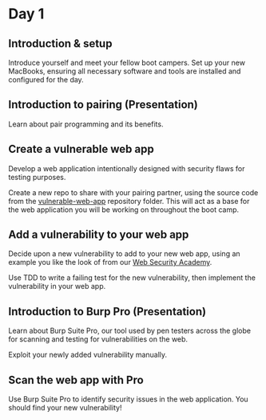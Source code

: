 # Day 1

## Introduction & setup
 
Introduce yourself and meet your fellow boot campers. Set up your new MacBooks, ensuring all necessary software and tools are installed and configured for the day.

## Introduction to pairing (Presentation)

Learn about pair programming and its benefits.

## Create a vulnerable web app  

Develop a web application intentionally designed with security flaws for testing purposes.

Create a new repo to share with your pairing partner, using the source code from the [vulnerable-web-app](/vulnerable-web-app) repository folder. This will act as a base for the web application you will be working on throughout the boot camp.

## Add a vulnerability to your web app

Decide upon a new vulnerability to add to your new web app, using an example you like the look of from our [Web Security Academy](https://portswigger.net/web-security).

Use TDD to write a failing test for the new vulnerability, then implement the vulnerability in your web app.

## Introduction to Burp Pro (Presentation)  

Learn about Burp Suite Pro, our tool used by pen testers across the globe for scanning and testing for vulnerabilities on the web.

Exploit your newly added vulnerability manually.

## Scan the web app with Pro

Use Burp Suite Pro to identify security issues in the web application. You should find your new vulnerability!
